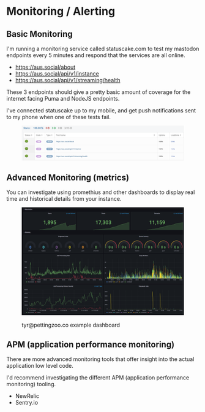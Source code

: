 # Monitoring / Alerting

## Basic Monitoring

I'm running a monitoring service called statuscake.com to test my mastodon endpoints every 5 minutes and respond that the services are all online.

* https://aus.social/about
* https://aus.social/api/v1/instance
* https://aus.social/api/v1/streaming/health

These 3 endpoints should give a pretty basic amount of coverage for the internet facing Puma and NodeJS endpoints.&#x20;

I've connected statuscake up to my mobile, and get push notifications sent to my phone when one of these tests fail.

<figure><img src="../.gitbook/assets/image (14).png" alt=""><figcaption></figcaption></figure>

## Advanced Monitoring (metrics)

You can investigate using promethius and other dashboards to display real time and historical details from your instance.

<figure><img src="../.gitbook/assets/image.png" alt=""><figcaption><p>tyr@pettingzoo.co example dashboard</p></figcaption></figure>

## APM (application performance monitoring)

There are more advanced monitoring tools that offer insight into the actual application low level code.&#x20;

I'd recommend investigating the different APM (application performance monitoring) tooling.

* NewRelic
* Sentry.io

